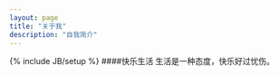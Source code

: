 ```yaml
---
layout: page
title: "关于我"
description: "自我简介"
---
```

{% include JB/setup %}
####快乐生活
生活是一种态度，快乐好过忧伤。
